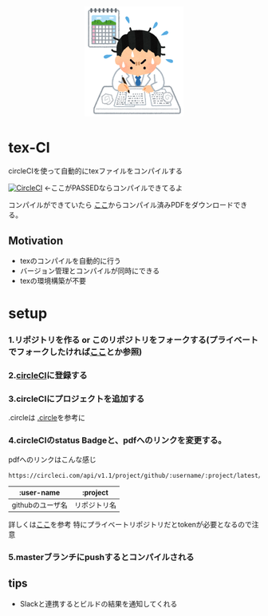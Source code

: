 <h1 align="center">
	<br>
	<img width="200" src="https://github.com/KosukeMaeda/tex-ci/raw/master/figures/shimekiri_report_hakui_man.png">
	<br>
</h1>

# tex-CI
circleCIを使って自動的にtexファイルをコンパイルする

[![CircleCI](https://circleci.com/gh/KosukeMaeda/tex-ci.svg?style=svg)](https://circleci.com/gh/KosukeMaeda/tex-ci)
←ここがPASSEDならコンパイルできてるよ

コンパイルができていたら
[ここ](https://circleci.com/api/v1.1/project/github/KosukeMaeda/tex-ci/latest/artifacts/0/home/circleci/repo/main.pdf)からコンパイル済みPDFをダウンロードできる。

## Motivation
- texのコンパイルを自動的に行う
- バージョン管理とコンパイルが同時にできる
- texの環境構築が不要


# setup
### 1.リポジトリを作る or このリポジトリをフォークする(プライベートでフォークしたければ[ここ](https://qiita.com/emono/items/4c3e464dba7f880e0208)とか参照)

### 2.[circleCI](https://circleci.com/signup/)に登録する


### 3.circleCIにプロジェクトを追加する
.circleは [.circle](https://github.com/KosukeMaeda/tex-ci/tree/master/.circleci)を参考に

### 4.circleCIのstatus Badgeと、pdfへのリンクを変更する。
pdfへのリンクはこんな感じ
```
https://circleci.com/api/v1.1/project/github/:username/:project/latest/artifacts/0/roject/main.pdf
```
|:user-name|:project|
|:--:|:--:|
|githubのユーザ名|リポジトリ名|

詳しくは[ここ](https://circleci.com/docs/2.0/artifacts/#downloading-all-artifacts-for-a-build-on-circleci)を参考
特にプライベートリポジトリだとtokenが必要となるので注意

### 5.masterブランチにpushするとコンパイルされる


## tips
 - Slackと連携するとビルドの結果を通知してくれる
